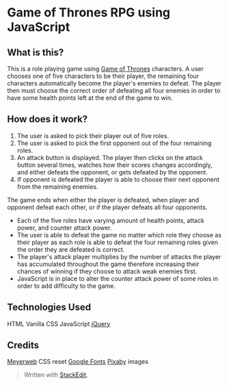 # Game of Thrones RPG using JavaScript

## What is this?

This is a role playing game using [Game of Thrones](http://www.georgerrmartin.com/) characters. A user chooses one of five characters to be their player, the remaining four characters automatically become the player's enemies to defeat. The player then must choose the correct order of defeating all four enemies in order to have some health points left at the end of the game to win.

## How does it work?

1. The user is asked to pick their player out of five roles. 
2. The user is asked to pick the first opponent out of the four remaining roles. 
3. An attack button is displayed. The player then clicks on the attack button several times, watches how their scores changes accordingly, and either defeats the opponent, or gets defeated by the opponent. 
4. If opponent is defeated the player is able to choose their next opponent from the remaining enemies.

The game ends when either the player is defeated, when player and opponent defeat each other, or if the player defeats all four opponents.

- Each of the five roles have varying amount of health points, attack power, and counter attack power. 
- The user is able to defeat the game no matter which role they choose as their player as each role is able to defeat the four remaining roles given the order they are defeated is correct.
-  The player's attack player multiplies by the number of attacks the player has accumulated throughout the game therefore increasing their chances of winning if they choose to attack weak enemies first.
- JavaScript is in place to alter the counter attack power of some roles in order to add difficulty to the game.

## Technologies Used
HTML
Vanilla CSS
JavaScript
[jQuery](https://jquery.com/)


## Credits
[Meyerweb](http://meyerweb.com/eric/tools/css/reset/) CSS reset 
[Google Fonts](https://fonts.google.com/specimen/UnifrakturMaguntia)
[Pixaby](https://fonts.google.com/specimen/UnifrakturMaguntia) images

> Written with [StackEdit](https://stackedit.io/).


